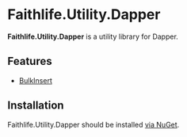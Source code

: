 # Faithlife.Utility.Dapper

**Faithlife.Utility.Dapper** is a utility library for Dapper.

## Features

* [BulkInsert](docs/BulkInsert.md)

## Installation

Faithlife.Utility.Dapper should be installed [via NuGet](https://www.nuget.org/packages/Faithlife.Utility.Dapper).
